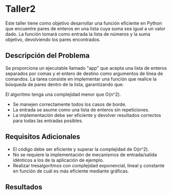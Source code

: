 # Taller2

Este taller tiene como objetivo desarrollar una función eficiente en Python que encuentre pares de enteros en una lista cuya suma sea igual a un valor dado. La función tomará como entrada la lista de números y la suma objetivo, devolviendo los pares encontrados.

## Descripción del Problema
Se proporciona un ejecutable llamado "app" que acepta una lista de enteros separados por comas y el entero de destino como argumentos de línea de comandos. La tarea consiste en implementar una función que realice la búsqueda de pares dentro de la lista, garantizando que:

El algoritmo tenga una complejidad menor que O(n^2).
- Se manejen correctamente todos los casos de borde.
- La entrada se asume como una lista de enteros sin repeticiones.
- La implementación debe ser eficiente y devolver resultados correctos para todas las entradas posibles.

## Requisitos Adicionales
- El código debe ser eficiente y superar la complejidad de O(n^2).
- No se requiere la implementación de mecanismos de entrada/salida idénticos a los de la aplicación de ejemplo.
- Realizar tresalgoritmos con complejidad exponencial, lineal y constante en función de cuál es más eficiente mediante gráficas.

## Resultados
